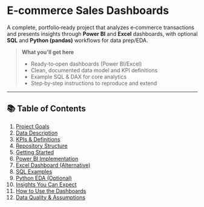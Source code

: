 # E‑commerce Sales Dashboards

A complete, portfolio‑ready project that analyzes e‑commerce transactions and presents insights through **Power BI** and **Excel** dashboards, with optional **SQL** and **Python (pandas)** workflows for data prep/EDA.

> **What you’ll get here**
>
> * Ready‑to‑open dashboards (Power BI/Excel)
> * Clean, documented data model and KPI definitions
> * Example SQL & DAX for core analytics
> * Step‑by‑step instructions to reproduce and extend

---

## 📚 Table of Contents

1. [Project Goals](#project-goals)
2. [Data Description](#data-description)
3. [KPIs & Definitions](#kpis--definitions)
4. [Repository Structure](#repository-structure)
5. [Getting Started](#getting-started)
6. [Power BI Implementation](#power-bi-implementation)
7. [Excel Dashboard (Alternative)](#excel-dashboard-alternative)
8. [SQL Examples](#sql-examples)
9. [Python EDA (Optional)](#python-eda-optional)
10. [Insights You Can Expect](#insights-you-can-expect)
11. [How to Use the Dashboards](#how-to-use-the-dashboards)
12. [Data Quality & Assumptions](#data-quality--assumptions)
